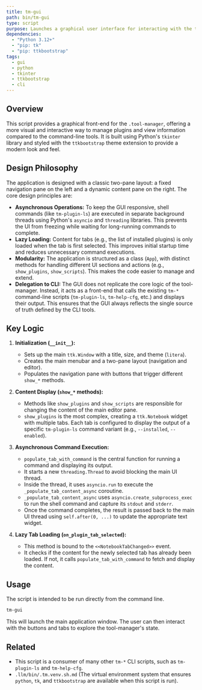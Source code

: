 ```yaml
---
title: tm-gui
path: bin/tm-gui
type: script
purpose: Launches a graphical user interface for interacting with the tool-manager.
dependencies:
  - "Python 3.12+"
  - "pip: tk"
  - "pip: ttkbootstrap"
tags:
  - gui
  - python
  - tkinter
  - ttkbootstrap
  - cli
---
```


## Overview
This script provides a graphical front-end for the `.tool-manager`, offering a more visual and interactive way to manage plugins and view information compared to the command-line tools. It is built using Python's `tkinter` library and styled with the `ttkbootstrap` theme extension to provide a modern look and feel.

## Design Philosophy
The application is designed with a classic two-pane layout: a fixed navigation pane on the left and a dynamic content pane on the right. The core design principles are:
-   **Asynchronous Operations:** To keep the GUI responsive, shell commands (like `tm-plugin-ls`) are executed in separate background threads using Python's `asyncio` and `threading` libraries. This prevents the UI from freezing while waiting for long-running commands to complete.
-   **Lazy Loading:** Content for tabs (e.g., the list of installed plugins) is only loaded when the tab is first selected. This improves initial startup time and reduces unnecessary command executions.
-   **Modularity:** The application is structured as a class (`App`), with distinct methods for handling different UI sections and actions (e.g., `show_plugins`, `show_scripts`). This makes the code easier to manage and extend.
-   **Delegation to CLI:** The GUI does not replicate the core logic of the tool-manager. Instead, it acts as a front-end that calls the existing `tm-*` command-line scripts (`tm-plugin-ls`, `tm-help-cfg`, etc.) and displays their output. This ensures that the GUI always reflects the single source of truth defined by the CLI tools.

## Key Logic
1.  **Initialization (`__init__`):**
    -   Sets up the main `ttk.Window` with a title, size, and theme (`litera`).
    -   Creates the main menubar and a two-pane layout (navigation and editor).
    -   Populates the navigation pane with buttons that trigger different `show_*` methods.

2.  **Content Display (`show_*` methods):**
    -   Methods like `show_plugins` and `show_scripts` are responsible for changing the content of the main editor pane.
    -   `show_plugins` is the most complex, creating a `ttk.Notebook` widget with multiple tabs. Each tab is configured to display the output of a specific `tm-plugin-ls` command variant (e.g., `--installed`, `--enabled`).

3.  **Asynchronous Command Execution:**
    -   `populate_tab_with_command` is the central function for running a command and displaying its output.
    -   It starts a new `threading.Thread` to avoid blocking the main UI thread.
    -   Inside the thread, it uses `asyncio.run` to execute the `_populate_tab_content_async` coroutine.
    -   `_populate_tab_content_async` uses `asyncio.create_subprocess_exec` to run the shell command and capture its `stdout` and `stderr`.
    -   Once the command completes, the result is passed back to the main UI thread using `self.after(0, ...)` to update the appropriate text widget.

4.  **Lazy Tab Loading (`on_plugin_tab_selected`):**
    -   This method is bound to the `<<NotebookTabChanged>>` event.
    -   It checks if the content for the newly selected tab has already been loaded. If not, it calls `populate_tab_with_command` to fetch and display the content.

## Usage
The script is intended to be run directly from the command line.

```bash
tm-gui
```

This will launch the main application window. The user can then interact with the buttons and tabs to explore the tool-manager's state.

## Related
-   This script is a consumer of many other `tm-*` CLI scripts, such as `tm-plugin-ls` and `tm-help-cfg`.
-   `.llm/bin/.tm.venv.sh.md` (The virtual environment system that ensures `python`, `tk`, and `ttkbootstrap` are available when this script is run).